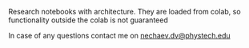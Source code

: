 Research notebooks with architecture. They are loaded from colab, so
functionality outside the colab is not guaranteed

In case of any questions contact me on nechaev.dv@phystech.edu
